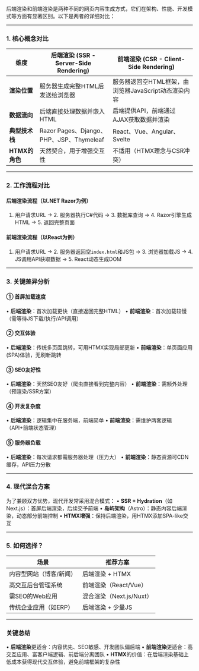后端渲染和前端渲染是两种不同的网页内容生成方式，它们在架构、性能、开发模式等方面有显著区别。以下是两者的详细对比：

---

### **1. 核心概念对比**
| **维度**         | **后端渲染 (SSR - Server-Side Rendering)**               | **前端渲染 (CSR - Client-Side Rendering)**          |
|------------------|-------------------------------------------------------|------------------------------------------------|
| **渲染位置**      | 服务器生成完整HTML后发送给浏览器                        | 服务器返回空HTML框架，由浏览器JavaScript动态渲染内容 |
| **数据流向**      | 后端直接处理数据并嵌入HTML                             | 后端提供API，前端通过AJAX获取数据并渲染           |
| **典型技术栈**    | Razor Pages、Django、PHP、JSP、Thymeleaf              | React、Vue、Angular、Svelte                     |
| **HTMX的角色**    | 天然契合，用于增强交互性                               | 不适用（HTMX理念与CSR冲突）                     |

---

### **2. 工作流程对比**
#### **后端渲染流程**（以.NET Razor为例）
1. 用户请求URL → 2. 服务器执行C#代码 → 3. 数据库查询 → 4. Razor引擎生成HTML → 5. 返回完整页面

#### **前端渲染流程**（以React为例）
1. 用户请求URL → 2. 服务器返回空`index.html`和JS包 → 3. 浏览器加载JS → 4. JS调用API获取数据 → 5. React动态生成DOM

---

### **3. 关键差异分析**
#### **① 首屏加载速度**
• **后端渲染**：首次加载更快（直接返回完整HTML）
• **前端渲染**：首次加载较慢（需等待JS下载/执行/API调用）

#### **② 交互体验**
• **后端渲染**：传统多页面跳转，可用HTMX实现局部更新
• **前端渲染**：单页面应用(SPA)体验，无刷新跳转

#### **③ SEO友好性**
• **后端渲染**：天然SEO友好（爬虫直接看到完整内容）
• **前端渲染**：需额外处理（预渲染/SSR方案）

#### **④ 开发复杂度**
• **后端渲染**：逻辑集中在服务端，前端简单
• **前端渲染**：需维护两套逻辑（API+前端状态管理）

#### **⑤ 服务器负载**
• **后端渲染**：每次请求都需服务器处理（压力大）
• **前端渲染**：静态资源可CDN缓存，API压力分散

---

### **4. 现代混合方案**
为了兼顾双方优势，现代开发常采用混合模式：
• **SSR + Hydration**（如Next.js）：首屏后端渲染，后续交予前端
• **岛屿架构**（Astro）：静态内容后端渲染，动态部分前端控制
• **HTMX增强**：保持后端渲染，用HTMX添加SPA-like交互

---

### **5. 如何选择？**
| **场景**                     | **推荐方案**              |
|-----------------------------|-------------------------|
| 内容型网站（博客/新闻）       | 后端渲染 + HTMX          |
| 高交互后台管理系统            | 前端渲染（React/Vue）    |
| 需SEO的Web应用               | 混合渲染（Next.js/Nuxt） |
| 传统企业应用（如ERP）         | 后端渲染 + 少量JS        |

---

### **关键总结**
• **后端渲染**更适合：内容优先、SEO敏感、开发团队偏后端
• **前端渲染**更适合：高交互应用、富客户端逻辑、前后端分离团队
• **HTMX**的价值：在后端渲染基础上低成本获得现代交互体验，避免前端框架的复杂性